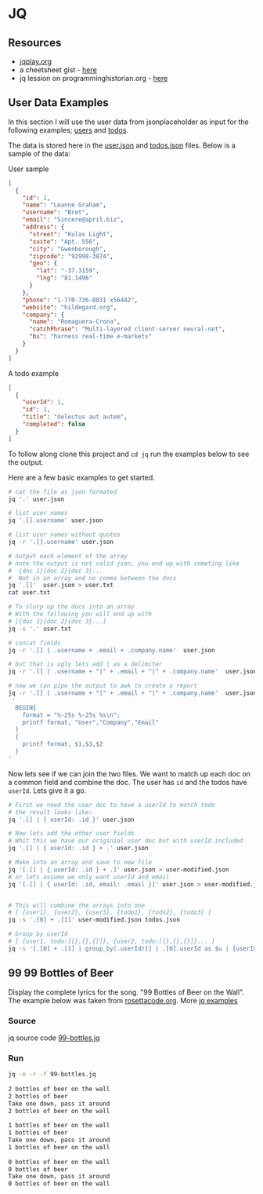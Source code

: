 # JQ

## Resources

* [jqplay.org](https://jqplay.org/)
* a cheetsheet gist - [here](https://gist.github.com/olih/f7437fb6962fb3ee9fe95bda8d2c8fa4)
* jq lession on programminghistorian.org - [here](https://programminghistorian.org/en/lessons/json-and-jq)


## User Data Examples

In this section I will use the user data from jsonplaceholder as input for the following examples; [users](https://jsonplaceholder.typicode.com/users) and [todos](https://jsonplaceholder.typicode.com/todos).

The data is stored here in the [user.json](user.json) and [todos.json](todos.json) files. Below is a sample of the data:

User sample

```json
[
  {
    "id": 1,
    "name": "Leanne Graham",
    "username": "Bret",
    "email": "Sincere@april.biz",
    "address": {
      "street": "Kulas Light",
      "suite": "Apt. 556",
      "city": "Gwenborough",
      "zipcode": "92998-3874",
      "geo": {
        "lat": "-37.3159",
        "lng": "81.1496"
      }
    },
    "phone": "1-770-736-8031 x56442",
    "website": "hildegard.org",
    "company": {
      "name": "Romaguera-Crona",
      "catchPhrase": "Multi-layered client-server neural-net",
      "bs": "harness real-time e-markets"
    }
  }
]
```

A todo example

```json
[
  {
    "userId": 1,
    "id": 1,
    "title": "delectus aut autem",
    "completed": false
  }
]
```

To follow along clone this project and `cd jq` run the examples below to see the output. 

Here are a few basic examples to get started.

```sh
# cat the file as json formated
jq '.' user.json

# list user names
jq '.[].username' user.json

# list user names without quotes
jq -r '.[].username' user.json

# output each element of the array 
# note the output is not valid json, you end up with someting like
#  {doc 1}{doc 2}{doc 3}...
#  Not in an array and no comma between the docs
jq '.[]'  user.json > user.txt
cat user.txt

# To slurp up the docs into an array 
# With the following you will end up with
# [{doc 1}{doc 2}{doc 3}...]
jq -s '.' user.txt

# concat fields
jq -r '.[] | .username + .email + .company.name'  user.json

# but that is ugly lets add | as a delimiter 
jq -r '.[] | .username + "|" + .email + "|" + .company.name'  user.json

# now we can pipe the output to awk to create a report
jq -r '.[] | .username + "|" + .email + "|" + .company.name'  user.json | awk -F "|" \
 '
  BEGIN{
    format = "%-25s %-25s %s\n";
    printf format, "User","Company","Email"
  }
  {
    printf format, $1,$3,$2
  }
'
```

Now lets see if we can join the two files.  We want to match up each doc on a common field and combine the doc. The user has `id` and the todos have `userId`. Lets give it a go. 

```sh
# First we need the user doc to have a userId to match todo
# the result looks like:
jq '.[] | { userId: .id }' user.json 

# Now lets add the other user fields
# Whit this we have our originial user doc but with userId included
jq '.[] | { userId: .id } + .' user.json 

# Make into an array and save to new file
jq '[.[] | { userId: .id } + .]' user.json > user-modified.json
# or lets assume we only want userId and email
jq '[.[] | { userId: .id, email: .email }]' user.json > user-modified.json


# This will combine the arrays into one
# [ {user1}, {user2}, {user3}, {todo1}, {todo2}, {todo3} ]
jq -s '.[0] + .[1]' user-modified.json todos.json 

# Group by userId
# [ {user1, todo:[{},{},{}]}, {user2, todo:[{},{},{}]}... ]
jq -s '[.[0] + .[1] | group_by(.userId)[] | .[0].userId as $u | {userId: $u, todos: .[1:]}]' user-modified.json todos.json 
```

## 99 99 Bottles of Beer

Display the complete lyrics for the song. "99 Bottles of Beer on the Wall".  The example below was taken from [rosettacode.org](http://www.rosettacode.org/wiki/99_bottles_of_beer). More [jq examples](http://www.rosettacode.org/wiki/Category:Jq)

### Source

jq source code [99-bottles.jq](99-bottles.jq)

### Run

```sh
jq -n -r -f 99-bottles.jq
 
2 bottles of beer on the wall
2 bottles of beer
Take one down, pass it around
2 bottles of beer on the wall
 
1 bottles of beer on the wall
1 bottles of beer
Take one down, pass it around
1 bottles of beer on the wall
 
0 bottles of beer on the wall
0 bottles of beer
Take one down, pass it around
0 bottles of beer on the wall

```

